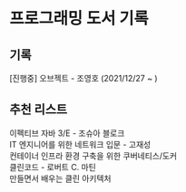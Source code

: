 # 프로그래밍 도서 기록

## 기록
[진행중] 오브젝트 - 조영호 (2021/12/27 ~ )

## 추천 리스트
이펙티브 자바 3/E - 조슈아 블로크 <br>
IT 엔지니어를 위한 네트워크 입문 - 고재성<br> 
컨테이너 인프라 환경 구축을 위한 쿠버네티스/도커 <br>
클린코드 - 로버트 C. 마틴<br>
만들면서 배우는 클린 아키텍처<br>
